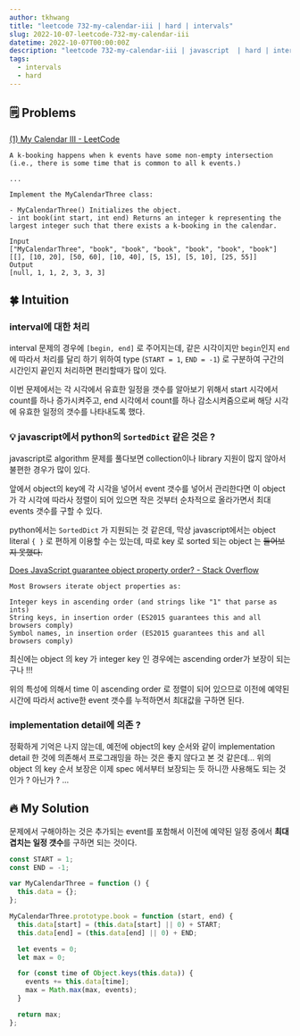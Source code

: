 ```yaml
---
author: tkhwang
title: "leetcode 732-my-calendar-iii | hard | intervals"
slug: 2022-10-07-leetcode-732-my-calendar-iii
datetime: 2022-10-07T00:00:00Z
description: "leetcode 732-my-calendar-iii | javascript  | hard | intervals"
tags:
  - intervals
  - hard
---
```


## 🗒️ Problems

[(1) My Calendar III - LeetCode](https://leetcode.com/problems/my-calendar-iii/)

```
A k-booking happens when k events have some non-empty intersection (i.e., there is some time that is common to all k events.)

...

Implement the MyCalendarThree class:

- MyCalendarThree() Initializes the object.
- int book(int start, int end) Returns an integer k representing the largest integer such that there exists a k-booking in the calendar.
```

```
Input
["MyCalendarThree", "book", "book", "book", "book", "book", "book"]
[[], [10, 20], [50, 60], [10, 40], [5, 15], [5, 10], [25, 55]]
Output
[null, 1, 1, 2, 3, 3, 3]
```

## 🍀 Intuition

### interval에 대한 처리

interval 문제의 경우에 `[begin, end]` 로 주어지는데, 같은 시각이지만 `begin`인지 `end` 에 따라서 처리를 달리 하기 위하여 type (`START = 1`, `END = -1`) 로 구분하여 구간의 시간인지 끝인지 처리하면 편리할때가 많이 있다.

이번 문제에서는 각 시각에서 유효한 일정을 갯수를 알아보기 위해서 start 시각에서 count를 하나 증가시켜주고, end 시각에서 count를 하나 감소시켜줌으로써 해당 시각에 유효한 일정의 갯수를 나타내도록 했다.

### 💡 javascript에서 python의 `SortedDict` 같은 것은 ?

javascript로 algorithm 문제를 풀다보면 collection이나 library 지원이 많지 않아서 불편한 경우가 많이 있다.

앞에서 object의 key에 각 시각을 넣어서 event 갯수를 넣어서 관리한다면 이 object 가 각 시각에 따라사 정렬이 되어 있으면 작은 것부터 순차적으로 올라가면서 최대 events 갯수를 구할 수 있다.

python에서는 `SortedDict` 가 지원되는 것 같은데, 막상 javascript에서는 object literal `{ }` 로 편하게 이용할 수는 있는데, 따로 key 로 sorted 되는 object 는 ~~들어보지 못했다.~~

[Does JavaScript guarantee object property order? - Stack Overflow](https://stackoverflow.com/a/23202095)

```
Most Browsers iterate object properties as:

Integer keys in ascending order (and strings like "1" that parse as ints)
String keys, in insertion order (ES2015 guarantees this and all browsers comply)
Symbol names, in insertion order (ES2015 guarantees this and all browsers comply)
```

최신에는 object 의 key 가 integer key 인 경우에는 ascending order가 보장이 되는구나 !!!

위의 특성에 의해서 time 이 ascending order 로 정렬이 되어 있으므로 이전에 예약된 시간에 따라서 active한 event 갯수를 누적하면서 최대값을 구하면 된다.

### implementation detail에 의존 ?

정확하게 기억은 나지 않는데, 예전에 object의 key 순서와 같이 implementation detail 한 것에 의존해서 프로그래밍을 하는 것은 좋지 않다고 본 것 같은데... 위의 object 의 key 순서 보장은 이제 spec 에서부터 보장되는 듯 하니깐 사용해도 되는 것인가 ? 아닌가 ? ...

## 🔥 My Solution

문제에서 구해야하는 것은 추가되는 event를 포함해서 이전에 예약된 일정 중에서 **최대 겹치는 일정 갯수**를 구하면 되는 것이다.

```javascript
const START = 1;
const END = -1;

var MyCalendarThree = function () {
  this.data = {};
};

MyCalendarThree.prototype.book = function (start, end) {
  this.data[start] = (this.data[start] || 0) + START;
  this.data[end] = (this.data[end] || 0) + END;

  let events = 0;
  let max = 0;

  for (const time of Object.keys(this.data)) {
    events += this.data[time];
    max = Math.max(max, events);
  }

  return max;
};
```
